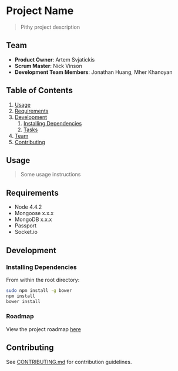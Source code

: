 # Project Name

> Pithy project description

## Team

  - __Product Owner__: Artem Svjatickis
  - __Scrum Master__: Nick Vinson
  - __Development Team Members__: Jonathan Huang, Mher Khanoyan

## Table of Contents

1. [Usage](#Usage)
1. [Requirements](#requirements)
1. [Development](#development)
    1. [Installing Dependencies](#installing-dependencies)
    1. [Tasks](#tasks)
1. [Team](#team)
1. [Contributing](#contributing)

## Usage

> Some usage instructions

## Requirements

- Node 4.4.2
- Mongoose x.x.x
- MongoDB x.x.x
- Passport
- Socket.io

## Development

### Installing Dependencies

From within the root directory:

```sh
sudo npm install -g bower
npm install
bower install
```

### Roadmap

View the project roadmap [here](LINK_TO_PROJECT_ISSUES)


## Contributing

See [CONTRIBUTING.md](CONTRIBUTING.md) for contribution guidelines.